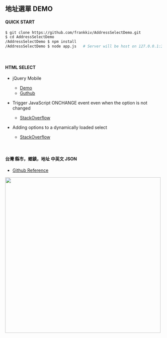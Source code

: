 ## 地址選單 DEMO

#### QUICK START
```bash
$ git clone https://github.com/frankkiv/AddressSelectDemo.git
$ cd AddressSelectDemo
/AddressSelectDemo $ npm install
/AddressSelectDemo $ node app.js   # Server will be host on 127.0.0.1:3000
```
<br>

#### HTML SELECT
- jQuery Mobile
    - [Demo](http://demos.jquerymobile.com/1.4.5/selectmenu/)
    - [Guthub](https://github.com/jquery/jquery-mobile)

- Trigger JavaScript ONCHANGE event even when the option is not changed
    - [StackOverflow](http://stackoverflow.com/questions/11877527/html-select-trigger-javascript-onchange-event-even-when-the-option-is-not-chan)

- Adding options to a dynamically loaded select
    - [StackOverflow](http://stackoverflow.com/questions/5942613/adding-options-to-a-dynamically-loaded-select)

<br>

#### 台灣 縣市，鄉鎮，地址 中英文 JSON
- [Github Reference](https://github.com/donma/TaiwanAddressCityAreaRoadChineseEnglishJSON)
<img src="https://i.imgur.com/rLyCk27.png" style="height:500px">
